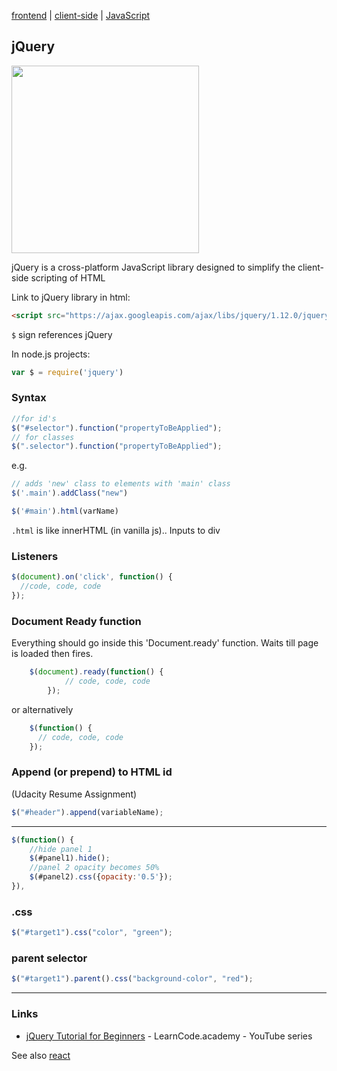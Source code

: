 [frontend](../frontend.md) | [client-side](../client-side.md) | [JavaScript](notes.md)

## jQuery
<a href="https://jquery.com/"><img src="http://ejohn.org/apps/workshop/adv-talk/jquery_logo.png" width='300'></a>

jQuery is a cross-platform JavaScript library designed to simplify the client-side scripting of HTML

Link to jQuery library in html:
```HTML
<script src="https://ajax.googleapis.com/ajax/libs/jquery/1.12.0/jquery.min.js"></script>
```

`$` sign references jQuery

In node.js projects:
```javascript
var $ = require('jquery')
```

### Syntax
```javascript
//for id's
$("#selector").function("propertyToBeApplied");
// for classes
$(".selector").function("propertyToBeApplied");
```
e.g.
```javascript
// adds 'new' class to elements with 'main' class
$('.main').addClass("new")

$('#main').html(varName)
```

`.html` is like innerHTML (in vanilla js).. Inputs to div

### Listeners
```javascript
$(document).on('click', function() {
  //code, code, code
});
```

### Document Ready function

Everything should go inside this 'Document.ready' function. Waits till page is loaded then fires.
```javascript
    $(document).ready(function() {
            // code, code, code
        });
```
or alternatively
```javascript
    $(function() {
      // code, code, code
    });
```

### Append (or prepend) to HTML id
(Udacity Resume Assignment)

```javascript
$("#header").append(variableName);
```

---

```javascript
$(function() {
    //hide panel 1
    $(#panel1).hide();
    //panel 2 opacity becomes 50%
    $(#panel2).css({opacity:'0.5'});
}),
```
### .css

```javascript
$("#target1").css("color", "green");
```

### parent selector
```javascript
$("#target1").parent().css("background-color", "red");
```

---
### Links
- [jQuery Tutorial for Beginners](https://www.youtube.com/playlist?list=PLoYCgNOIyGABdI2V8I_SWo22tFpgh2s6_) - LearnCode.academy - YouTube series

See also [react](../react/react.md)
